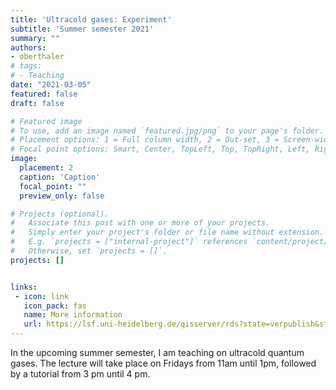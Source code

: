 ```yaml
---
title: 'Ultracold gases: Experiment'
subtitle: 'Summer semester 2021'
summary: ""
authors:
- oberthaler
# tags:
# - Teaching
date: "2021-03-05"
featured: false
draft: false

# Featured image
# To use, add an image named `featured.jpg/png` to your page's folder.
# Placement options: 1 = Full column width, 2 = Out-set, 3 = Screen-width
# Focal point options: Smart, Center, TopLeft, Top, TopRight, Left, Right, BottomLeft, Bottom, BottomRight
image:
  placement: 2
  caption: 'Caption'
  focal_point: ""
  preview_only: false

# Projects (optional).
#   Associate this post with one or more of your projects.
#   Simply enter your project's folder or file name without extension.
#   E.g. `projects = ["internal-project"]` references `content/project/deep-learning/index.md`.
#   Otherwise, set `projects = []`.
projects: []


links:
 - icon: link
   icon_pack: fas
   name: More information
   url: https://lsf.uni-heidelberg.de/qisserver/rds?state=verpublish&status=init&vmfile=no&publishid=341618&moduleCall=webInfo&publishConfFile=webInfo&publishSubDir=veranstaltung
---
```


In the upcoming summer semester, I am teaching on ultracold quantum gases. The lecture will take place on Fridays from 11am until 1pm, followed by a tutorial from 3 pm until 4 pm.
